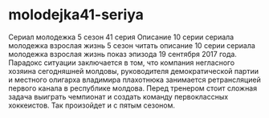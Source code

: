 # molodejka41-seriya
Сериал молодежка 5 сезон 41 серия Описание 10 серии сериала молодежка взрослая жизнь 5 сезон читать описание 10 серии сериала молодежка взрослая жизнь показ эпизода 19 сентября 2017 года. Парадокс ситуации заключается в том, что компания негласного хозяина сегодняшней молдовы, руководителя демократической партии и местного олигарха владимира плахотнюка занимается ретрансляцией первого канала в республике молдова. Перед тренером стоит сложная задача выиграть чемпионат и создать команду первоклассных хоккеистов. Так произойдет и с пятым сезоном. 
